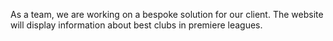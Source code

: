 As a team, we are working on a bespoke solution for our client. The website will display information about best clubs in premiere leagues. 

